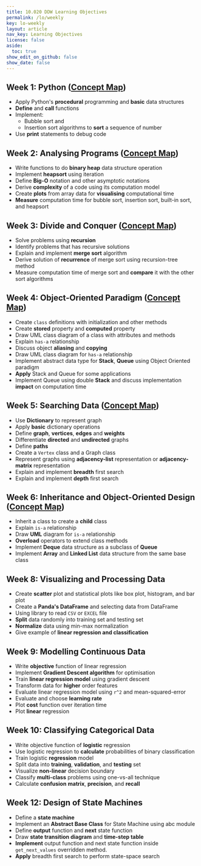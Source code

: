 ```yaml
---
title: 10.020 DDW Learning Objectives
permalink: /lo/weekly
key: lo-weekly
layout: article
nav_key: Learning Objectives
license: false
aside:
  toc: true
show_edit_on_github: false
show_date: false
---
```


## Week 1: Python ([Concept Map](https://drive.google.com/file/d/11dFasj8ePnDj0TPYWCRrrWckVQk21fjd/view?usp=sharing))

- Apply Python's **procedural** programming and **basic** data structures
- **Define** and **call** functions
- Implement:
  - Bubble sort and
  - Insertion sort algorithms to **sort** a sequence of number
- Use **print** statements to debug code

## Week 2: Analysing Programs ([Concept Map](https://drive.google.com/file/d/1PV9-Pe3D1AXhs4pao_70KnF3xyNcNX0P/view?usp=sharing))

- Write functions to do **binary heap** data structure operation
- Implement **heapsort** using iteration
- Define **Big-O** notation and other asymptotic notations
- Derive **complexity** of a code using its computation model
- Create **plots** from array data for **visualising** computational time
- **Measure** computation time for bubble sort, insertion sort, built-in sort, and heapsort

## Week 3: Divide and Conquer ([Concept Map](https://drive.google.com/file/d/1TRve3OUUgiqjE8DvUDA4breOvj6pmqK2/view?usp=sharing))

- Solve problems using **recursion**
- Identify problems that has recursive solutions
- Explain and implement **merge sort** algorithm
- Derive solution of **recurrence** of merge sort using recursion-tree method
- Measure computation time of merge sort and **compare** it with the other sort algorithms

## Week 4: Object-Oriented Paradigm ([Concept Map](https://drive.google.com/file/d/1iLusuxa-wncnHcxOrRoX4207u07l18Nh/view?usp=sharing))

- Create `class` definitions with initialization and other methods
- Create **stored** property and **computed** property
- Draw UML class diagram of a class with attributes and methods
- Explain `has-a` relationship
- Discuss object **aliasing** and **copying**
- Draw UML class diagram for `has-a` relationship
- Implement abstract data type for **Stack**, **Queue** using Object Oriented paradigm
- **Apply** Stack and Queue for some applications
- Implement Queue using double **Stack** and discuss implementation **impact** on computation time

## Week 5: Searching Data ([Concept Map](https://drive.google.com/file/d/1B91OlTA0Ss2HLDxf_PJcS9O4GZPDRI9K/view?usp=sharing))

- Use **Dictionary** to represent graph
- Apply **basic** dictionary operations
- Define **graph**, **vertices**, **edges** and **weights**
- Differentiate **directed** and **undirected** graphs
- Define **paths**
- Create a `Vertex` class and a Graph class
- Represent graphs using **adjacency-list** representation or **adjacency-matrix** representation
- Explain and implement **breadth** first search
- Explain and implement **depth** first search

## Week 6: Inheritance and Object-Oriented Design ([Concept Map](https://drive.google.com/file/d/1pkxE0M-V7uz_vteyBZsDotkL4sCkJj6b/view?usp=sharing))

- Inherit a class to create a **child** class
- Explain `is-a` relationship
- Draw **UML** diagram for `is-a` relationship
- **Overload** operators to extend class methods
- Implement **Deque** data structure as a subclass of **Queue**
- Implement **Array** and **Linked List** data structure from the same base class

## Week 8: Visualizing and Processing Data

- Create **scatter** plot and statistical plots like box plot, histogram, and bar plot
- Create a **Panda's DataFrame** and selecting data from DataFrame
- Using library to read `CSV` or `EXCEL` file
- **Split** data randomly into training set and testing set
- **Normalize** data using min-max normalization
- Give example of **linear regression and classification**

## Week 9: Modelling Continuous Data

- Write **objective** function of linear regression
- Implement **Gradient Descent algorithm** for optimisation
- Train **linear regression model** using gradient descent
- Transform data for **higher** order features
- Evaluate linear regression model using `r^2` and mean-squared-error
- Evaluate and choose **learning rate**
- Plot **cost** function over iteration time
- Plot **linear** regression

## Week 10: Classifying Categorical Data

- Write objective function of **logistic** regression
- Use logistic regression to **calculate** probabilities of binary classification
- Train logistic **regression** model
- Split data into **training**, **validation**, and **testing** set
- Visualize **non-linear** decision boundary
- Classify **multi-class** problems using one-vs-all technique
- Calculate **confusion** **matrix**, **precision**, and **recall**

## Week 12: Design of State Machines

- Define a **state machine**
- Implement an **Abstract Base Class** for State Machine using abc module
- Define **output** function and **next** state function
- Draw **state transition diagram** and **time-step table**
- **Implement** output function and next state function inside `get_next_values` overridden method.
- **Apply** breadth first search to perform state-space search
